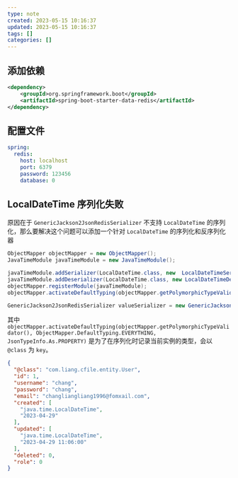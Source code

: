 ```yaml
---
type: note
created: 2023-05-15 10:16:37
updated: 2023-05-15 10:16:37
tags: []
categories: []
---
```


## 添加依赖

```xml
<dependency>
    <groupId>org.springframework.boot</groupId>
    <artifactId>spring-boot-starter-data-redis</artifactId>
</dependency>
```

## 配置文件

```yaml
spring:
  redis:
    host: localhost
    port: 6379
    password: 123456
    database: 0
```

## LocalDateTime 序列化失败

原因在于 `GenericJackson2JsonRedisSerializer` 不支持 `LocalDateTime` 的序列化，那么要解决这个问题可以添加一个针对 `LocalDateTime` 的序列化和反序列化器

```java
ObjectMapper objectMapper = new ObjectMapper();
JavaTimeModule javaTimeModule = new JavaTimeModule();

javaTimeModule.addSerializer(LocalDateTime.class, new  LocalDateTimeSerializer(DateTimeFormatter.ofPattern("yyyy-MM-dd HH:mm:ss")));
javaTimeModule.addDeserializer(LocalDateTime.class, new LocalDateTimeDeserializer(DateTimeFormatter.ofPattern("yyyy-MM-dd HH:mm:ss")));
objectMapper.registerModule(javaTimeModule);
objectMapper.activateDefaultTyping(objectMapper.getPolymorphicTypeValidator(), ObjectMapper.DefaultTyping.EVERYTHING, JsonTypeInfo.As.PROPERTY);

GenericJackson2JsonRedisSerializer valueSerializer = new GenericJackson2JsonRedisSerializer(objectMapper);
```

其中 `objectMapper.activateDefaultTyping(objectMapper.getPolymorphicTypeValidator(), ObjectMapper.DefaultTyping.EVERYTHING, JsonTypeInfo.As.PROPERTY)` 是为了在序列化时记录当前实例的类型，会以 `@class` 为 `key`。

```json
{
  "@class": "com.liang.cfile.entity.User",
  "id": 1,
  "username": "chang",
  "password": "chang",
  "email": "changliangliang1996@fomxail.com",
  "created": [
    "java.time.LocalDateTime",
    "2023-04-29"
  ],
  "updated": [
    "java.time.LocalDateTime",
    "2023-04-29 11:06:00"
  ],
  "deleted": 0,
  "role": 0
}
```
